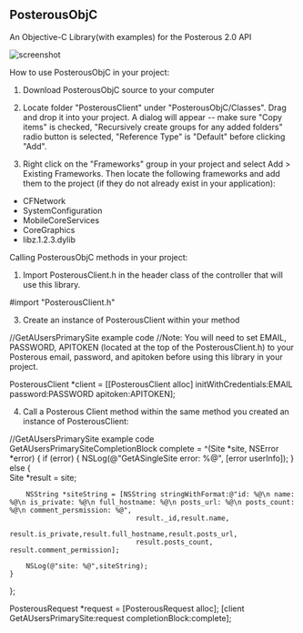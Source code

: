 ## PosterousObjC ##
An Objective-C Library(with examples) for the Posterous 2.0 API

<img src="https://github.com/joshgrenon/PosterousObjC/raw/master/screenshot.png" alt="screenshot" />

How to use PosterousObjC in your project:

1. Download PosterousObjC source to your computer

2. Locate folder "PosterousClient" under "PosterousObjC/Classes". Drag and drop it into your project. A dialog will appear -- make sure "Copy items" is checked, "Recursively create groups for any added folders" radio button is selected, "Reference Type" is "Default" before clicking "Add".

3. Right click on the "Frameworks" group in your project and select Add > Existing Frameworks. Then locate the following frameworks and add them to the project (if they do not already exist in your application):
- CFNetwork
- SystemConfiguration
- MobileCoreServices
- CoreGraphics
- libz.1.2.3.dylib


Calling PosterousObjC methods in your project:

1. Import PosterousClient.h in the header class of the controller that will use this library.

#import "PosterousClient.h"

3. Create an instance of PosterousClient within your method

//GetAUsersPrimarySite example code
//Note: You will need to set EMAIL, PASSWORD, APITOKEN (located at the top of the PosterousClient.h) to your Posterous email, password, and apitoken before using this library in your project.

PosterousClient *client = [[PosterousClient alloc] initWithCredentials:EMAIL
																  password:PASSWORD
																  apitoken:APITOKEN]; 
	
    
4. Call a Posterous Client method within the same method you created an instance of PosterousClient:

//GetAUsersPrimarySite example code
GetAUsersPrimarySiteCompletionBlock complete = ^(Site *site, NSError *error)
{
    if (error) 
    {
        NSLog(@"GetASingleSite error: %@", [error userInfo]);
    } 
    else
    {    
        Site *result = site;
        
        NSString *siteString = [NSString stringWithFormat:@"id: %@\n name: %@\n is_private: %@\n full_hostname: %@\n posts_url: %@\n posts_count: %@\n comment_persmission: %@",
                                   result._id,result.name,
                                   result.is_private,result.full_hostname,result.posts_url,
                                   result.posts_count, result.comment_permission];
        
        NSLog(@"site: %@",siteString);
    }
};

PosterousRequest *request = [PosterousRequest alloc];
[client GetAUsersPrimarySite:request completionBlock:complete];